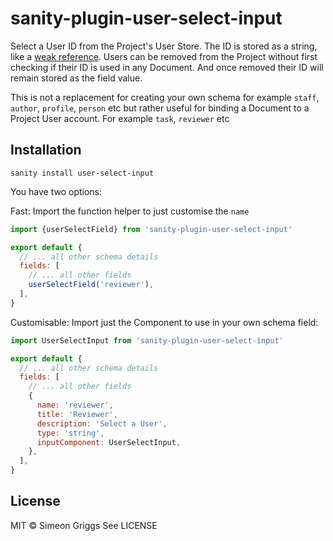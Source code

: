 # sanity-plugin-user-select-input

Select a User ID from the Project's User Store. The ID is stored as a string, like a [weak reference](https://www.sanity.io/docs/reference-type#f45f659e7b28). Users can be removed from the Project without first checking if their ID is used in any Document. And once removed their ID will remain stored as the field value.

This is not a replacement for creating your own schema for example `staff`, `author`, `profile`, `person` etc but rather useful for binding a Document to a Project User account. For example `task`, `reviewer` etc

## Installation

```
sanity install user-select-input
```

You have two options:

Fast: Import the function helper to just customise the `name`

```js
import {userSelectField} from 'sanity-plugin-user-select-input'

export default {
  // ... all other schema details
  fields: [
    // ... all other fields
    userSelectField('reviewer'),
  ],
}
```

Customisable: Import just the Component to use in your own schema field:

```js
import UserSelectInput from 'sanity-plugin-user-select-input'

export default {
  // ... all other schema details
  fields: [
    // ... all other fields
    {
      name: 'reviewer',
      title: 'Reviewer',
      description: 'Select a User',
      type: 'string',
      inputComponent: UserSelectInput,
    },
  ],
}
```

## License

MIT © Simeon Griggs
See LICENSE
